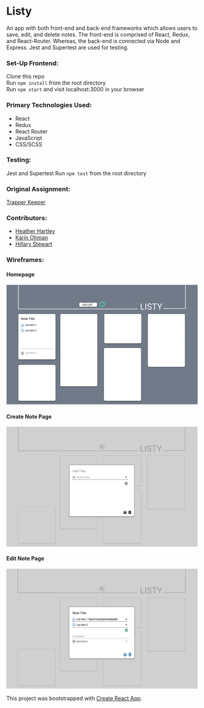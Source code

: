 # Listy

An app with both front-end and back-end frameworks which allows users to save, edit, and delete notes. The front-end is comprised of React, Redux, and React-Router. Whereas, the back-end is connected via Node and Express. Jest and Supertest are used for testing.

### Set-Up Frontend:
Clone this repo  
Run `npm install` from the root directory  
Run `npm start` and visit localhost:3000 in your browser  

### Primary Technologies Used:
* React
* Redux
* React Router
* JavaScript
* CSS/SCSS

### Testing:
Jest and Supertest 
Run `npm test` from the root directory  

### Original Assignment: 
[Trapper Keeper](http://frontend.turing.io/projects/trapper-keeper.html)  

### Contributors:  
- [Heather Hartley](https://github.com/hlhartley)
- [Karin Ohman](https://github.com/kaohman)
- [Hillary Stewart](https://github.com/hillstew)

### Wireframes:
#### Homepage
![Wireframes-homepage](Listy-homepage-wireframe.png)
#### Create Note Page
![Wireframes-createnote](Listy-createnote-wireframe.png)
#### Edit Note Page
![Wireframes-editnote](Listy-editnote-wireframe.png)

This project was bootstrapped with [Create React App](https://github.com/facebook/create-react-app).

